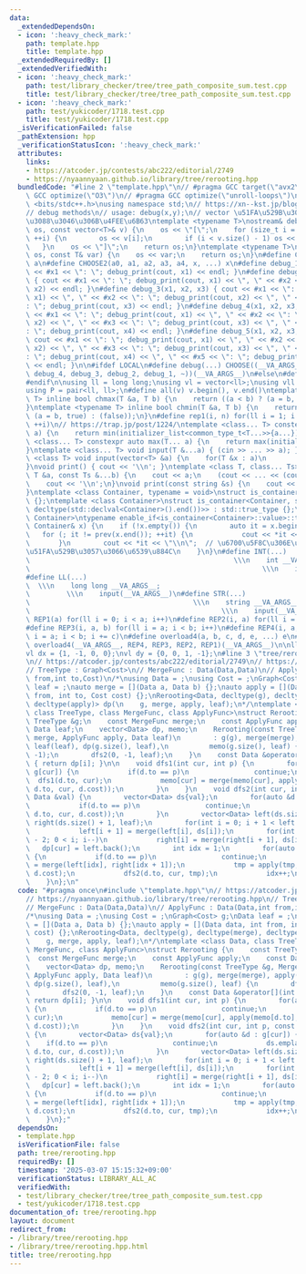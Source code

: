 ```yaml
---
data:
  _extendedDependsOn:
  - icon: ':heavy_check_mark:'
    path: template.hpp
    title: template.hpp
  _extendedRequiredBy: []
  _extendedVerifiedWith:
  - icon: ':heavy_check_mark:'
    path: test/library_checker/tree/tree_path_composite_sum.test.cpp
    title: test/library_checker/tree/tree_path_composite_sum.test.cpp
  - icon: ':heavy_check_mark:'
    path: test/yukicoder/1718.test.cpp
    title: test/yukicoder/1718.test.cpp
  _isVerificationFailed: false
  _pathExtension: hpp
  _verificationStatusIcon: ':heavy_check_mark:'
  attributes:
    links:
    - https://atcoder.jp/contests/abc222/editorial/2749
    - https://nyaannyaan.github.io/library/tree/rerooting.hpp
  bundledCode: "#line 2 \"template.hpp\"\n// #pragma GCC target(\"avx2\")\n// #pragma\
    \ GCC optimize(\"O3\")\n// #pragma GCC optimize(\"unroll-loops\")\n\n#include\
    \ <bits/stdc++.h>\nusing namespace std;\n// https://xn--kst.jp/blog/2019/08/29/cpp-comp/\n\
    // debug methods\n// usage: debug(x,y);\n// vector \u51FA\u529B\u3067\u304D\u308B\
    \u3088\u3046\u306B\u4FEE\u6B63\ntemplate <typename T>\nostream& debug_print(ostream&\
    \ os, const vector<T>& v) {\n    os << \"[\";\n    for (size_t i = 0; i < v.size();\
    \ ++i) {\n        os << v[i];\n        if (i < v.size() - 1) os << \", \";\n \
    \   }\n    os << \"]\";\n    return os;\n}\ntemplate <typename T>\nostream& debug_print(ostream&\
    \ os, const T& var) {\n    os << var;\n    return os;\n}\n#define CHOOSE(a) CHOOSE2\
    \ a\n#define CHOOSE2(a0, a1, a2, a3, a4, x, ...) x\n#define debug_1(x1) { cout\
    \ << #x1 << \": \"; debug_print(cout, x1) << endl; }\n#define debug_2(x1, x2)\
    \ { cout << #x1 << \": \"; debug_print(cout, x1) << \", \" << #x2 << \": \"; debug_print(cout,\
    \ x2) << endl; }\n#define debug_3(x1, x2, x3) { cout << #x1 << \": \"; debug_print(cout,\
    \ x1) << \", \" << #x2 << \": \"; debug_print(cout, x2) << \", \" << #x3 << \"\
    : \"; debug_print(cout, x3) << endl; }\n#define debug_4(x1, x2, x3, x4) { cout\
    \ << #x1 << \": \"; debug_print(cout, x1) << \", \" << #x2 << \": \"; debug_print(cout,\
    \ x2) << \", \" << #x3 << \": \"; debug_print(cout, x3) << \", \" << #x4 << \"\
    : \"; debug_print(cout, x4) << endl; }\n#define debug_5(x1, x2, x3, x4, x5) {\
    \ cout << #x1 << \": \"; debug_print(cout, x1) << \", \" << #x2 << \": \"; debug_print(cout,\
    \ x2) << \", \" << #x3 << \": \"; debug_print(cout, x3) << \", \" << #x4 << \"\
    : \"; debug_print(cout, x4) << \", \" << #x5 << \": \"; debug_print(cout, x5)\
    \ << endl; }\n\n#ifdef LOCAL\n#define debug(...) CHOOSE((__VA_ARGS__, debug_5,\
    \ debug_4, debug_3, debug_2, debug_1, ~))(__VA_ARGS__)\n#else\n#define debug(...)\n\
    #endif\n\nusing ll = long long;\nusing vl = vector<ll>;\nusing vll = vector<vl>;\n\
    using P = pair<ll, ll>;\n#define all(v) v.begin(), v.end()\ntemplate <typename\
    \ T> inline bool chmax(T &a, T b) {\n    return ((a < b) ? (a = b, true) : (false));\n\
    }\ntemplate <typename T> inline bool chmin(T &a, T b) {\n    return ((a > b) ?\
    \ (a = b, true) : (false));\n}\n#define rep1(i, n) for(ll i = 1; i <= ((ll)n);\
    \ ++i)\n// https://trap.jp/post/1224/\ntemplate <class... T> constexpr auto min(T...\
    \ a) {\n    return min(initializer_list<common_type_t<T...>>{a...});\n}\ntemplate\
    \ <class... T> constexpr auto max(T... a) {\n    return max(initializer_list<common_type_t<T...>>{a...});\n\
    }\ntemplate <class... T> void input(T &...a) { (cin >> ... >> a); }\ntemplate\
    \ <class T> void input(vector<T> &a) {\n    for(T &x : a)\n        cin >> x;\n\
    }\nvoid print() { cout << '\\n'; }\ntemplate <class T, class... Ts> void print(const\
    \ T &a, const Ts &...b) {\n    cout << a;\n    (cout << ... << (cout << ' ', b));\n\
    \    cout << '\\n';\n}\nvoid print(const string &s) {\n    cout << s << '\\n';\n\
    }\ntemplate <class Container, typename = void>\nstruct is_container : std::false_type\
    \ {};\ntemplate <class Container>\nstruct is_container<Container, std::void_t<decltype(std::declval<Container>().begin()),\
    \ decltype(std::declval<Container>().end())>> : std::true_type {};\ntemplate <class\
    \ Container>\ntypename enable_if<is_container<Container>::value>::type print(const\
    \ Container& x) {\n    if (!x.empty()) {\n        auto it = x.begin();\n     \
    \   for (; it != prev(x.end()); ++it) {\n            cout << *it << \" \";\n \
    \       }\n        cout << *it << \"\\n\";  // \u6700\u5F8C\u306E\u8981\u7D20\u3092\
    \u51FA\u529B\u3057\u3066\u6539\u884C\n    }\n}\n#define INT(...)             \
    \                                                  \\\n    int __VA_ARGS__;  \
    \                                                         \\\n    input(__VA_ARGS__)\n\
    #define LL(...)                                                              \
    \  \\\n    long long __VA_ARGS__;                                            \
    \         \\\n    input(__VA_ARGS__)\n#define STR(...)                       \
    \                                        \\\n    string __VA_ARGS__;         \
    \                                               \\\n    input(__VA_ARGS__)\n#define\
    \ REP1(a) for(ll i = 0; i < a; i++)\n#define REP2(i, a) for(ll i = 0; i < a; i++)\n\
    #define REP3(i, a, b) for(ll i = a; i < b; i++)\n#define REP4(i, a, b, c) for(ll\
    \ i = a; i < b; i += c)\n#define overload4(a, b, c, d, e, ...) e\n#define rep(...)\
    \ overload4(__VA_ARGS__, REP4, REP3, REP2, REP1)(__VA_ARGS__)\n\nll inf = 3e18;\n\
    vl dx = {1, -1, 0, 0};\nvl dy = {0, 0, 1, -1};\n#line 3 \"tree/rerooting.hpp\"\
    \n// https://atcoder.jp/contests/abc222/editorial/2749\n// https://nyaannyaan.github.io/library/tree/rerooting.hpp\n\
    // TreeType : Graph<Cost>\n// MergeFunc : Data(Data,Data)\n// ApplyFunc : Data(Data,int\
    \ from,int to,Cost)\n/*\nusing Data = ;\nusing Cost = ;\nGraph<Cost> g;\nData\
    \ leaf = ;\nauto merge = [](Data a, Data b) {};\nauto apply = [](Data data, int\
    \ from, int to, Cost cost) {};\nRerooting<Data, decltype(g), decltype(merge),\
    \ decltype(apply)> dp(\n    g, merge, apply, leaf);\n*/\ntemplate <class Data,\
    \ class TreeType, class MergeFunc, class ApplyFunc>\nstruct Rerooting {\n    const\
    \ TreeType &g;\n    const MergeFunc merge;\n    const ApplyFunc apply;\n    const\
    \ Data leaf;\n    vector<Data> dp, memo;\n    Rerooting(const TreeType &g, MergeFunc\
    \ merge, ApplyFunc apply, Data leaf)\n        : g(g), merge(merge), apply(apply),\
    \ leaf(leaf), dp(g.size(), leaf),\n          memo(g.size(), leaf) {\n        dfs1(0,\
    \ -1);\n        dfs2(0, -1, leaf);\n    }\n    const Data &operator[](int i) const\
    \ { return dp[i]; }\n\n    void dfs1(int cur, int p) {\n        for(auto &d :\
    \ g[cur]) {\n            if(d.to == p)\n                continue;\n          \
    \  dfs1(d.to, cur);\n            memo[cur] = merge(memo[cur], apply(memo[d.to],\
    \ d.to, cur, d.cost));\n        }\n    }\n    void dfs2(int cur, int p, const\
    \ Data &val) {\n        vector<Data> ds{val};\n        for(auto &d : g[cur]) {\n\
    \            if(d.to == p)\n                continue;\n            ds.emplace_back(apply(memo[d.to],\
    \ d.to, cur, d.cost));\n        }\n        vector<Data> left(ds.size() + 1, leaf),\
    \ right(ds.size() + 1, leaf);\n        for(int i = 0; i + 1 < left.size(); i++)\n\
    \            left[i + 1] = merge(left[i], ds[i]);\n        for(int i = ssize(right)\
    \ - 2; 0 < i; i--)\n            right[i] = merge(right[i + 1], ds[i]);\n     \
    \   dp[cur] = left.back();\n        int idx = 1;\n        for(auto &d : g[cur])\
    \ {\n            if(d.to == p)\n                continue;\n            Data tmp\
    \ = merge(left[idx], right[idx + 1]);\n            tmp = apply(tmp, cur, d.to,\
    \ d.cost);\n            dfs2(d.to, cur, tmp);\n            idx++;\n        }\n\
    \    }\n};\n"
  code: "#pragma once\n#include \"template.hpp\"\n// https://atcoder.jp/contests/abc222/editorial/2749\n\
    // https://nyaannyaan.github.io/library/tree/rerooting.hpp\n// TreeType : Graph<Cost>\n\
    // MergeFunc : Data(Data,Data)\n// ApplyFunc : Data(Data,int from,int to,Cost)\n\
    /*\nusing Data = ;\nusing Cost = ;\nGraph<Cost> g;\nData leaf = ;\nauto merge\
    \ = [](Data a, Data b) {};\nauto apply = [](Data data, int from, int to, Cost\
    \ cost) {};\nRerooting<Data, decltype(g), decltype(merge), decltype(apply)> dp(\n\
    \    g, merge, apply, leaf);\n*/\ntemplate <class Data, class TreeType, class\
    \ MergeFunc, class ApplyFunc>\nstruct Rerooting {\n    const TreeType &g;\n  \
    \  const MergeFunc merge;\n    const ApplyFunc apply;\n    const Data leaf;\n\
    \    vector<Data> dp, memo;\n    Rerooting(const TreeType &g, MergeFunc merge,\
    \ ApplyFunc apply, Data leaf)\n        : g(g), merge(merge), apply(apply), leaf(leaf),\
    \ dp(g.size(), leaf),\n          memo(g.size(), leaf) {\n        dfs1(0, -1);\n\
    \        dfs2(0, -1, leaf);\n    }\n    const Data &operator[](int i) const {\
    \ return dp[i]; }\n\n    void dfs1(int cur, int p) {\n        for(auto &d : g[cur])\
    \ {\n            if(d.to == p)\n                continue;\n            dfs1(d.to,\
    \ cur);\n            memo[cur] = merge(memo[cur], apply(memo[d.to], d.to, cur,\
    \ d.cost));\n        }\n    }\n    void dfs2(int cur, int p, const Data &val)\
    \ {\n        vector<Data> ds{val};\n        for(auto &d : g[cur]) {\n        \
    \    if(d.to == p)\n                continue;\n            ds.emplace_back(apply(memo[d.to],\
    \ d.to, cur, d.cost));\n        }\n        vector<Data> left(ds.size() + 1, leaf),\
    \ right(ds.size() + 1, leaf);\n        for(int i = 0; i + 1 < left.size(); i++)\n\
    \            left[i + 1] = merge(left[i], ds[i]);\n        for(int i = ssize(right)\
    \ - 2; 0 < i; i--)\n            right[i] = merge(right[i + 1], ds[i]);\n     \
    \   dp[cur] = left.back();\n        int idx = 1;\n        for(auto &d : g[cur])\
    \ {\n            if(d.to == p)\n                continue;\n            Data tmp\
    \ = merge(left[idx], right[idx + 1]);\n            tmp = apply(tmp, cur, d.to,\
    \ d.cost);\n            dfs2(d.to, cur, tmp);\n            idx++;\n        }\n\
    \    }\n};"
  dependsOn:
  - template.hpp
  isVerificationFile: false
  path: tree/rerooting.hpp
  requiredBy: []
  timestamp: '2025-03-07 15:15:32+09:00'
  verificationStatus: LIBRARY_ALL_AC
  verifiedWith:
  - test/library_checker/tree/tree_path_composite_sum.test.cpp
  - test/yukicoder/1718.test.cpp
documentation_of: tree/rerooting.hpp
layout: document
redirect_from:
- /library/tree/rerooting.hpp
- /library/tree/rerooting.hpp.html
title: tree/rerooting.hpp
---
```

